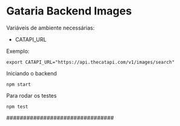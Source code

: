 # Gataria Backend Images

Variáveis de ambiente necessárias:

- CATAPI_URL

Exemplo:

```
export CATAPI_URL="https://api.thecatapi.com/v1/images/search"
```

Iniciando o backend

```
npm start
```

Para rodar os testes

```
npm test
```

################################